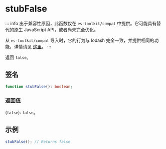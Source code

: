 # stubFalse

::: info
出于兼容性原因，此函数仅在 `es-toolkit/compat` 中提供。它可能具有替代的原生 JavaScript API，或者尚未完全优化。

从 `es-toolkit/compat` 导入时，它的行为与 lodash 完全一致，并提供相同的功能，详情请见 [这里](../../../compatibility.md)。
:::

返回 `false`。

## 签名

```typescript
function stubFalse(): boolean;
```

### 返回值

(`false`): `false`。

## 示例

```typescript
stubFalse(); // Returns false
```
